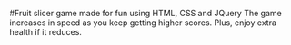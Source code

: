 #Fruit slicer game made for fun using HTML, CSS and JQuery
The game increases in speed as you keep getting higher scores. Plus, enjoy extra health if it reduces.